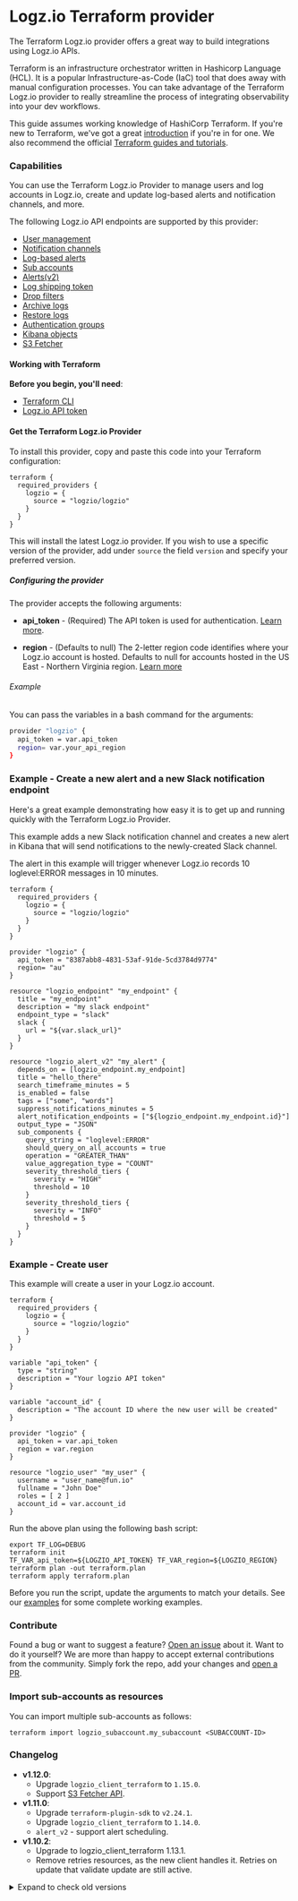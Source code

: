 # Logz.io Terraform provider

The Terraform Logz.io provider offers a great way to build integrations using Logz.io APIs.

Terraform is an infrastructure orchestrator written in Hashicorp Language (HCL). It is a popular Infrastructure-as-Code (IaC) tool that does away with manual configuration processes. You can take advantage of the Terraform Logz.io provider to really streamline the process of integrating observability into your dev workflows.

This guide assumes working knowledge of HashiCorp Terraform. If you're new to Terraform, we've got a great [introduction](https://logz.io/blog/terraform-vs-ansible-vs-puppet/) if you're in for one. We also recommend the official [Terraform guides and tutorials](https://www.terraform.io/guides/index.html).

### Capabilities

You can use the Terraform Logz.io Provider to manage users and log accounts in Logz.io, create and update log-based alerts and notification channels, and more.

The following Logz.io API endpoints are supported by this provider:

* [User management](https://docs.logz.io/api/#tag/Manage-users)
* [Notification channels](https://docs.logz.io/api/#tag/Manage-notification-endpoints)
* [Log-based alerts](https://github.com/logzio/public-api/tree/master/alerts)
* [Sub accounts](https://docs.logz.io/api/#tag/Manage-sub-accounts)
* [Alerts(v2)](https://docs.logz.io/api/#tag/Alerts)
* [Log shipping token](https://docs.logz.io/api/#tag/Manage-log-shipping-tokens)
* [Drop filters](https://docs.logz.io/api/#tag/Drop-filters)
* [Archive logs](https://docs.logz.io/api/#tag/Archive-logs)
* [Restore logs](https://docs.logz.io/api/#tag/Restore-logs)
* [Authentication groups](https://docs.logz.io/api/#tag/Authentication-groups)
* [Kibana objects](https://docs.logz.io/api/#tag/Import-or-export-Kibana-objects)
* [S3 Fetcher](https://docs.logz.io/api/#tag/Connect-to-S3-Buckets)

#### Working with Terraform

<div class="tasklist">

**Before you begin, you'll need**:

* [Terraform CLI](https://learn.hashicorp.com/tutorials/terraform/install-cli)
* [Logz.io API token](/)

#### Get the Terraform Logz.io Provider

To install this provider, copy and paste this code into your Terraform configuration:

```hcl
terraform {
  required_providers {
    logzio = {
      source = "logzio/logzio"
    }
  }
}
```

This will install the latest Logz.io provider.
If you wish to use a specific version of the provider, add under `source` the field `version` and specify your preferred version.


##### Configuring the provider

The provider accepts the following arguments:

* **api_token** - (Required) The API token is used for authentication. [Learn more](/user-guide/tokens/api-tokens.html).

* **region** - (Defaults to null) The 2-letter region code identifies where your Logz.io account is hosted.
Defaults to null for accounts hosted in the US East - Northern Virginia region. [Learn more](https://docs.logz.io/user-guide/accounts/account-region.html)

###### Example

You can pass the variables in a bash command for the arguments:

```bash
provider "logzio" {
  api_token = var.api_token
  region= var.your_api_region
}
```
</div>


### Example - Create a new alert and a new Slack notification endpoint

Here's a great example demonstrating how easy it is to get up and running quickly with the Terraform Logz.io Provider.

This example adds a new Slack notification channel and creates a new alert in Kibana that will send notifications to the newly-created Slack channel.

The alert in this example will trigger whenever Logz.io records 10 loglevel:ERROR messages in 10 minutes.

```
terraform {
  required_providers {
    logzio = {
      source = "logzio/logzio"
    }
  }
}

provider "logzio" {
  api_token = "8387abb8-4831-53af-91de-5cd3784d9774"
  region= "au"
}

resource "logzio_endpoint" "my_endpoint" {
  title = "my_endpoint"
  description = "my slack endpoint"
  endpoint_type = "slack"
  slack {
    url = "${var.slack_url}"
  }
}

resource "logzio_alert_v2" "my_alert" {
  depends_on = [logzio_endpoint.my_endpoint]
  title = "hello_there"
  search_timeframe_minutes = 5
  is_enabled = false
  tags = ["some", "words"]
  suppress_notifications_minutes = 5
  alert_notification_endpoints = ["${logzio_endpoint.my_endpoint.id}"]
  output_type = "JSON"
  sub_components {
    query_string = "loglevel:ERROR"
    should_query_on_all_accounts = true
    operation = "GREATER_THAN"
    value_aggregation_type = "COUNT"
    severity_threshold_tiers {
      severity = "HIGH"
      threshold = 10
    }
    severity_threshold_tiers {
      severity = "INFO"
      threshold = 5
    }
  }
}
```

### Example - Create user

This example will create a user in your Logz.io account.

```
terraform {
  required_providers {
    logzio = {
      source = "logzio/logzio"
    }
  }
}

variable "api_token" {
  type = "string"
  description = "Your logzio API token"
}

variable "account_id" {
  description = "The account ID where the new user will be created"
}

provider "logzio" {
  api_token = var.api_token
  region = var.region
}

resource "logzio_user" "my_user" {
  username = "user_name@fun.io"
  fullname = "John Doe"
  roles = [ 2 ]
  account_id = var.account_id
}
```

Run the above plan using the following bash script:

```
export TF_LOG=DEBUG
terraform init
TF_VAR_api_token=${LOGZIO_API_TOKEN} TF_VAR_region=${LOGZIO_REGION} terraform plan -out terraform.plan
terraform apply terraform.plan
```

Before you run the script, update the arguments to match your details.
See our [examples](https://github.com/logzio/logzio_terraform_provider/tree/master/examples) for some complete working examples. 

### Contribute

Found a bug or want to suggest a feature? [Open an issue](https://github.com/logzio/logzio_terraform_provider/issues/new) about it.
Want to do it yourself? We are more than happy to accept external contributions from the community.
Simply fork the repo, add your changes and [open a PR](https://github.com/logzio/logzio_terraform_provider/pulls).

### Import sub-accounts as resources 

You can import multiple sub-accounts as follows:

```
terraform import logzio_subaccount.my_subaccount <SUBACCOUNT-ID>
```

### Changelog

- **v1.12.0**:
  - Upgrade `logzio_client_terraform` to `1.15.0`.
  - Support [S3 Fetcher API](https://docs.logz.io/api/#tag/Connect-to-S3-Buckets).
- **v1.11.0**:
  - Upgrade `terraform-plugin-sdk` to `v2.24.1`.
  - Upgrade `logzio_client_terraform` to `1.14.0`.
  - `alert_v2` - support alert scheduling.
- **v1.10.2**:
    - Upgrade to logzio_client_terraform 1.13.1.
    - Remove retries resources, as the new client handles it. Retries on update that validate update are still active.


<details>
  <summary markdown="span"> Expand to check old versions </summary>

- **v1.10.1**:
    - Upgrade to logzio_client_terraform 1.13.0.
    - Bug fix for **subaccount** - field `reserved_daily_gb` can be 0.
- **v1.10.0**
    - **Breaking Changes**:
        - Upgrading `terraform-plugin-sdk` to `v2.21.0`:
            - **Terraform 0.11** and lower will not be supported.
            - To read more about migrating to v2 of the `terraform-plugin-sdk` see [this article](https://www.terraform.io/plugin/sdkv2/guides/v2-upgrade-guide).
        - Removal of the `logzio_alert` resource. Use `logzio_alert_v2` instead.
        - `logzio_user`:
            - Update resource `logzio_user` to match current API and repo code conventions
            - Removal of `roles` field. Use field `role` instead.
        - `logzio_archive_logs`:
            - Removal of `s3_secret_credentials`. Use `aws_access_key` and `aws_secret_key` instead. See documentation for current configuration structure.
            - Removal of `archiveLogsAzureBlobStorageSettings`, `archiveLogsAmazonS3StorageSettings`. Fields under these attributes are not nested anymore. See docs & examples for reference.
            - Renaming fields.
            - Refactor code to match current API.
            - datasource - removal of secret fields. See documentation for current available fields.
        - `logzio_restore_logs`:
            - Add `username` field, to match current API.
        - `logzio_subaccount`:
            - Removal of field `utilization_settings`.
        - Delete resource from state on unsuccessful read operation.
    - Upgrade to Go 1.18.
    - Upgrade to logzio_client_terraform 1.12.0.
- **v1.9.2**
    - *Bug fix*: Fix diff for resource `alert_v2` in fields `alert_notification_endpoints`, `notification_emails` ([#116](https://github.com/logzio/terraform-provider-logzio/issues/116)).
- **v1.9.1**
    - *Bug fix*: plugin won't crash when import for `archive_logs` fails.
- **v1.9.0**
    - Update client version(v1.11.0).
    - Support [Kibana objects](https://docs.logz.io/api/#tag/Import-or-export-Kibana-objects)
- **v1.8.3**
    - Update client version(v1.10.3).
    - Bug fixes:
        - **alerts_v2**:
          - Fix noisy diff for tags.
          - Field `is_enabled` defaults to `true`.
        - **sub_accounts**: allow creating flexible account without `max_daily_gb`.
- **v1.8.2**
    - Update client version(v1.10.2).
    - Bug fixes:
      - **alerts_v2**: fix bug for columns requiring sort field.
      - **sub_accounts**: add backoff for creating and updating sub accounts.
- **v1.8.1**
    - Upgrade provider's Go version from 1.15 to 1.16 in code and in release workflow.
    - Improve tests - add sleep after each test.
- **v1.8.0**
    - **Breaking change**: **custom endpoint** - refactor Headers - now a string of comma-seperated key-value pairs.
    - Update client version (v1.10.1) - bug fix for empty Header field.
    - Add to custom endpoint datasource Description field.
- **v1.7.0**
  - Update client version (v1.10).
  - Support [authentication groups resource](https://docs.logz.io/api/#tag/Authentication-groups).
  - `alerts_v2`: fix noisy diff for `severity_threshold_tiers`.

- **v1.6.1**
    - Update client version (v1.9.1) - bug fix for not found messages.
- **v1.6**
  - Update client version (v1.9).
  - Support [archive logs resource](https://docs.logz.io/api/#tag/Archive-logs).
  - Support [restore logs resource](https://docs.logz.io/api/#tag/Restore-logs).
- **v1.5**
    - Update client version(v1.8).
    - `sub_account`:
        - **Breaking changes:**
            - Deprecated attribute `utilization_settings`. Use `frequency_minutes` and `utilization_enabled` instead. 
        - Added attributes `flexible` and `reserved_daily_gb`.
        - Refactor tests.
        - Refactor code to use Terraform's retry.
    - `endpoint`:
        - **Breaking changes:**
            - Types naming.
        - New endpoints for OpsGenie, ServiceNow and Microsoft Teams.
        - Fix bug for `body_template` for `custom` type ([#70](https://github.com/logzio/terraform-provider-logzio/issues/70)).
        - Refactor tests.
        - Refactor code to use Terraform's retry.
    - `alerts_v2`:
        - Fix bug for `filter_must`,`filter_must_not` ([#82](https://github.com/logzio/terraform-provider-logzio/issues/82))
        - Refactor tests.
        - Refactor code to use Terraform's retry.
    - `drop_filter`:
        - Improve tests.
- v1.4
    - Update client version(v1.7).
    - Support [Drop Filter](https://docs.logz.io/api/#tag/Drop-filters) resource.
- v1.3
    - Update client version(v1.6).
    - Support Log Shipping Token resource.
- v1.2.4
    - Update client version(v1.5.3).
    - Fix `sub account` to return attributes `account_token` & `account_id`.
- v1.2.3
    - Fix bug for `custom endpoint` empty headers.
    - Allow empty sharing accounts array in `sub account`.
    - Add retry in resource `sub account`.
    - Replace module `terraform` with `terraform-plugin-sdk`. See further explanation [here](https://www.terraform.io/docs/extend/guides/v1-upgrade-guide.html).
    - Upgrade to Go v1.15.
    - Update client version(v1.5.2).
- v1.2.2
    - Update client version(v1.5.1).
    - Fix alerts_v2 sort bug.
- v1.2.1
    - Fix alerts_v2 type "TABLE" bug.
- v1.2
    - Update client version(v1.5.0).
    - Support Alerts v2 resource.
    - Fix 404 error for Alerts.
- v1.1.8
    - Update client version 
    - Fix custom endpoint headers bug
- v1.1.7
    - Published to Terraform registry    
- v1.1.5
    - Fix boolean parameters not parsed bug
    - Support import command to state
- v1.1.4
    - Support Sub Accounts resource
    - few bug fixes
    - removed circleCI  
- v1.1.3 
    - examples now use TF12
    - will now generate the meta data needed for the IntelliJ type IDE HCL plugin
    - no more travis - just circle CI
    - version bump to use the latest TF library (0.12.6), now compatible with TF12
- 1.1.2 
    - Moved some of the source code around to comply with TF provider layout convention
    - Moved the examples into an examples directory
  
</details>

